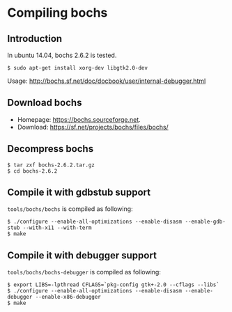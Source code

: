 
# Compiling bochs

## Introduction

In ubuntu 14.04, bochs 2.6.2 is tested.

    $ sudo apt-get install xorg-dev libgtk2.0-dev

Usage: <http://bochs.sf.net/doc/docbook/user/internal-debugger.html>

## Download bochs

* Homepage: <https://bochs.sourceforge.net>.
* Download: <https://sf.net/projects/bochs/files/bochs/>

## Decompress bochs

    $ tar zxf bochs-2.6.2.tar.gz
    $ cd bochs-2.6.2

## Compile it with gdbstub support

`tools/bochs/bochs` is compiled as following:

    $ ./configure --enable-all-optimizations --enable-disasm --enable-gdb-stub --with-x11 --with-term
    $ make

## Compile it with debugger support

`tools/bochs/bochs-debugger` is compiled as following:

    $ export LIBS=-lpthread CFLAGS=`pkg-config gtk+-2.0 --cflags --libs`
    $ ./configure --enable-all-optimizations --enable-disasm --enable-debugger --enable-x86-debugger
    $ make
